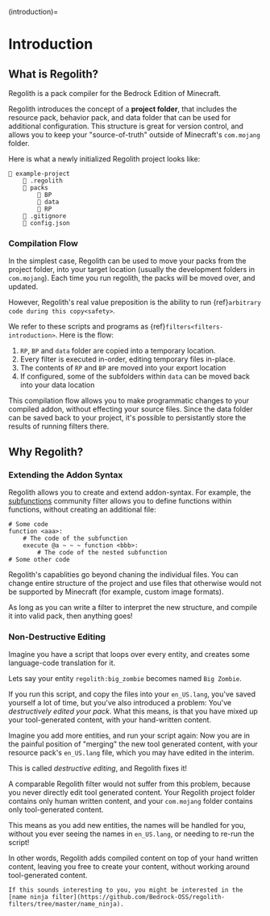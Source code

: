 (introduction)=
# Introduction

## What is Regolith?

Regolith is a pack compiler for the Bedrock Edition of Minecraft.

Regolith introduces the concept of a **project folder**, that includes the resource pack, behavior pack, and data folder that can be used for additional configuration. This structure is great for version control, and allows you to keep your "source-of-truth" outside of Minecraft's `com.mojang` folder.

Here is what a newly initialized Regolith project looks like:

```text
📂 example-project
    📂 .regolith
    📂 packs
        📂 BP
        📂 data
        📂 RP
    📄 .gitignore
    📄 config.json
```

### Compilation Flow

In the simplest case, Regolith can be used to move your packs from the project folder, into your target location (usually the development folders in `com.mojang`). Each time you run regolith, the packs will be moved over, and updated.

However, Regolith's real value preposition is the ability to run {ref}`arbitrary code during this copy<safety>`.

We refer to these scripts and programs as {ref}`filters<filters-introduction>`. Here is the flow:
1. `RP`, `BP` and `data` folder are copied into a temporary location.
2. Every filter is executed in-order, editing temporary files in-place.
3. The contents of `RP` and `BP` are moved into your export location
4. If configured, some of the subfolders within `data` can be moved back into your data location

This compilation flow allows you to make programmatic changes to your compiled addon, without effecting your source files. Since the data folder can be saved back to your project, it's possible to persistantly store the results of running filters there.

## Why Regolith?

### Extending the Addon Syntax

Regolith allows you to create and extend addon-syntax. For example, the [subfunctions](https://github.com/Nusiq/regolith-filters/tree/master/subfunctions) community filter allows you to define functions within functions, without creating an additional file:

```
# Some code
function <aaa>:
    # The code of the subfunction
    execute @a ~ ~ ~ function <bbb>:
        # The code of the nested subfunction
# Some other code
```

Regolith's capablities go beyond chaning the individual files. You can change entire structure of the project and use files that otherwise would not be supported by Minecraft (for example, custom image formats).

As long as you can write a filter to interpret the new structure, and compile it into valid pack, then anything goes!

### Non-Destructive Editing

Imagine you have a script that loops over every entity, and creates some language-code translation for it.

Lets say your entity `regolith:big_zombie` becomes named `Big Zombie`.

If you run this script, and copy the files into your `en_US.lang`, you've saved yourself a lot of time, but you've also introduced a problem: You've *destructively edited your pack*. What this means, is that you have mixed up your tool-generated content, with your hand-written content.

Imagine you add more entities, and run your script again: Now you are in the painful position of "merging" the new tool generated content, with your resource pack's `en_US.lang` file, which you may have edited in the interim.

This is called *destructive editing*, and Regolith fixes it!

A comparable Regolith filter would not suffer from this problem, because you never directly edit tool generated content. Your Regolith project folder contains only human written content, and your `com.mojang` folder contains only tool-generated content.

This means as you add new entities, the names will be handled for you, without you ever seeing the names in `en_US.lang`, or needing to re-run the script!

In other words, Regolith adds compiled content on top of your hand written content, leaving you free to create your content, without working around tool-generated content.

```{note}
If this sounds interesting to you, you might be interested in the [name ninja filter](https://github.com/Bedrock-OSS/regolith-filters/tree/master/name_ninja).
```
